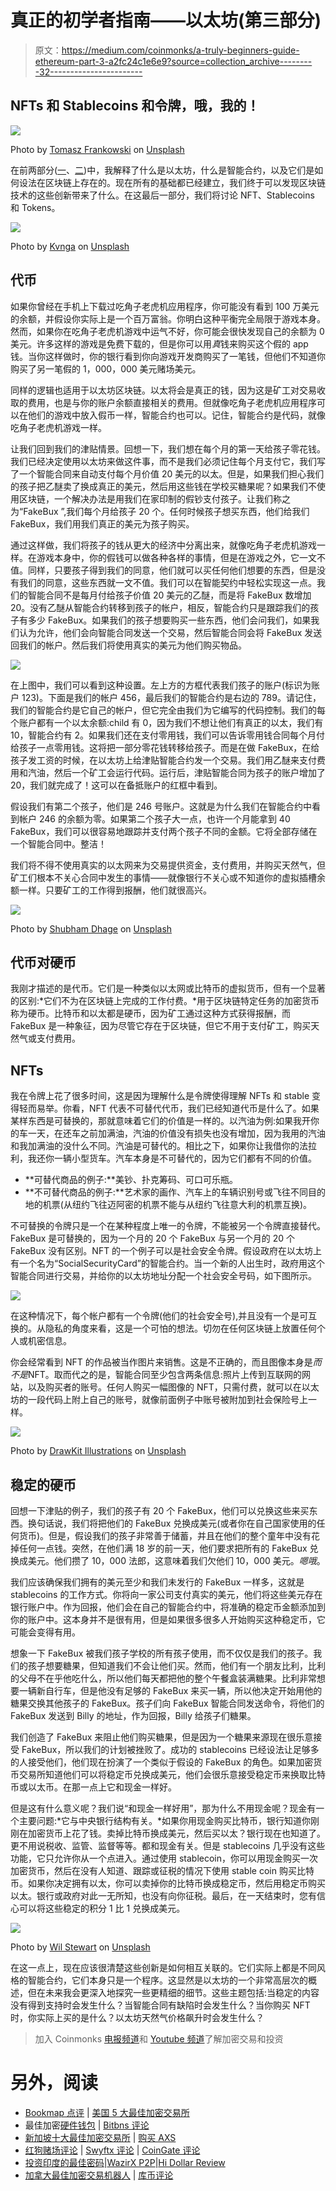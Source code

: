 # 真正的初学者指南——以太坊(第三部分)

> 原文：<https://medium.com/coinmonks/a-truly-beginners-guide-ethereum-part-3-a2fc24c1e6e9?source=collection_archive---------32----------------------->

## NFTs 和 Stablecoins 和令牌，哦，我的！

![](img/622f60776d715b0eb6746e0d1d6f423c.png)

Photo by [Tomasz Frankowski](https://unsplash.com/@sunlifter?utm_source=medium&utm_medium=referral) on [Unsplash](https://unsplash.com?utm_source=medium&utm_medium=referral)

在前两部分([一](/coinmonks/a-truly-beginners-guide-ethereum-part-1-bf2e246d7ae8)、[二](/coinmonks/a-truly-beginners-guide-ethereum-part-2-39aa1553ba0))中，我解释了什么是以太坊，什么是智能合约，以及它们是如何设法在区块链上存在的。现在所有的基础都已经建立，我们终于可以发现区块链技术的这些创新带来了什么。在这最后一部分，我们将讨论 NFT、Stablecoins 和 Tokens。

![](img/ecf8cbc38831f4943d3378534cdecef3.png)

Photo by [Kvnga](https://unsplash.com/@kvnga?utm_source=medium&utm_medium=referral) on [Unsplash](https://unsplash.com?utm_source=medium&utm_medium=referral)

## 代币

如果你曾经在手机上下载过吃角子老虎机应用程序，你可能没有看到 100 万美元的余额，并假设你实际上是一个百万富翁。你明白这种平衡完全局限于游戏本身。然而，如果你在吃角子老虎机游戏中运气不好，你可能会很快发现自己的余额为 0 美元。许多这样的游戏是免费下载的，但是你可以用*真*钱来购买这个假的 app 钱。当你这样做时，你的银行看到你向游戏开发商购买了一笔钱，但他们不知道你购买了另一笔假的 1，000，000 美元赌场美元。

同样的逻辑也适用于以太坊区块链。以太将会是真正的钱，因为这是矿工对交易收取的费用，也是与你的账户余额直接相关的费用。但就像吃角子老虎机应用程序可以在他们的游戏中放入假币一样，智能合约也可以。记住，智能合约是代码，就像吃角子老虎机游戏一样。

让我们回到我们的津贴情景。回想一下，我们想在每个月的第一天给孩子零花钱。我们已经决定使用以太坊来做这件事，而不是我们必须记住每个月支付它，我们写了一个智能合同来自动支付每个月价值 20 美元的以太。但是，如果我们担心我们的孩子把乙醚卖了换成真正的美元，然后用这些钱在学校买糖果呢？如果我们不使用区块链，一个解决办法是用我们在家印制的假钞支付孩子。让我们称之为“FakeBux ”,我们每个月给孩子 20 个。任何时候孩子想买东西，他们给我们 FakeBux，我们用我们真正的美元为孩子购买。

通过这样做，我们将孩子的钱从更大的经济中分离出来，就像吃角子老虎机游戏一样。在游戏本身中，你的假钱可以做各种各样的事情，但是在游戏之外，它一文不值。同样，只要孩子得到我们的同意，他们就可以买任何他们想要的东西，但是没有我们的同意，这些东西就一文不值。我们可以在智能契约中轻松实现这一点。我们的智能合同不是每月付给孩子价值 20 美元的乙醚，而是将 FakeBux 数增加 20。没有乙醚从智能合约转移到孩子的帐户，相反，智能合约只是跟踪我们的孩子有多少 FakeBux。如果我们的孩子想要购买一些东西，他们会问我们，如果我们认为允许，他们会向智能合同发送一个交易，然后智能合同会将 FakeBux 发送回我们的帐户。然后我们将使用真实的美元为他们购买物品。

![](img/f0bbeae034fd727fa42d26cb64a66a35.png)

在上图中，我们可以看到这种设置。左上方的方框代表我们孩子的账户(标识为账户 123)。下面是我们的帐户 456，最后我们的智能合约是右边的 789。请记住，我们的智能合约是它自己的帐户，但它完全由我们为它编写的代码控制。我们的每个账户都有一个以太余额:child 有 0，因为我们不想让他们有真正的以太，我们有 10，智能合约有 2。如果我们还在支付零用钱，我们可以告诉零用钱合同每个月付给孩子一点零用钱。这将把一部分零花钱转移给孩子。而是在做 FakeBux，在给孩子发工资的时候，在以太坊上给津贴智能合约发一个交易。我们用乙醚来支付费用和汽油，然后一个矿工会运行代码。运行后，津贴智能合同为孩子的账户增加了 20，我们就完成了！这可以在备抵账户的红框中看到。

假设我们有第二个孩子，他们是 246 号账户。这就是为什么我们在智能合约中看到帐户 246 的余额为零。如果第二个孩子大一点，也许一个月能拿到 40 FakeBux，我们可以很容易地跟踪并支付两个孩子不同的金额。它将全部存储在一个智能合同中。整洁！

我们将不得不使用真实的以太网来为交易提供资金，支付费用，并购买天然气，但矿工们根本不关心合同中发生的事情——就像银行不关心或不知道你的虚拟插槽余额一样。只要矿工的工作得到报酬，他们就很高兴。

![](img/3ba72d78faffe83e974c9944c4314d11.png)

Photo by [Shubham Dhage](https://unsplash.com/@theshubhamdhage?utm_source=medium&utm_medium=referral) on [Unsplash](https://unsplash.com?utm_source=medium&utm_medium=referral)

## 代币对硬币

我刚才描述的是代币。它们是一种类似以太网或比特币的虚拟货币，但有一个显著的区别:*它们不为在区块链上完成的工作付费。*用于区块链特定任务的加密货币称为硬币。比特币和以太都是硬币，因为矿工通过这种方式获得报酬，而 FakeBux 是一种象征，因为尽管它存在于区块链，但它不用于支付矿工，购买天然气或支付费用。

## NFTs

我在令牌上花了很多时间，这是因为理解什么是令牌使得理解 NFTs 和 stable 变得轻而易举。你看，NFT 代表不可替代代币，我们已经知道代币是什么了。如果某样东西是可替换的，那就意味着它们的价值是一样的。以汽油为例:如果我开你的车一天，在还车之前加满油，汽油的价值没有损失也没有增加，因为我用的汽油和我加满油的没什么不同。汽油是可替代的。相比之下，如果你让我借你的法拉利，我还你一辆小型货车。汽车本身是不可替代的，因为它们都有不同的价值。

*   **可替代商品的例子:**美钞、扑克筹码、可口可乐瓶。
*   **不可替代商品的例子:**艺术家的画作、汽车上的车辆识别号或飞往不同目的地的机票(从纽约飞往迈阿密的机票不能与从纽约飞往意大利的机票互换)。

不可替换的令牌只是一个在某种程度上唯一的令牌，不能被另一个令牌直接替代。FakeBux 是可替换的，因为一个月的 20 个 FakeBux 与另一个月的 20 个 FakeBux 没有区别。NFT 的一个例子可以是社会安全令牌。假设政府在以太坊上有一个名为“SocialSecurityCard”的智能合约。当一个新的人出生时，政府用这个智能合同进行交易，并给你的以太坊地址分配一个社会安全号码，如下图所示。

![](img/4f4d943d866b27d352d0ad9bed7352f2.png)

在这种情况下，每个帐户都有一个令牌(他们的社会安全号),并且没有一个是可互换的。从隐私的角度来看，这是一个可怕的想法。切勿在任何区块链上放置任何个人或机密信息。

你会经常看到 NFT 的作品被当作图片来销售。这是不正确的，而且图像本身是*而不是*NFT。取而代之的是，智能合同至少包含两条信息:照片上传到互联网的网站，以及购买者的账号。任何人购买一幅图像的 NFT，只需付费，就可以在以太坊的一段代码上附上自己的账号，就像前面例子中账号被附加到社会保险号上一样。

![](img/edb19e6ff7efb2b5eb569847156e6c1f.png)

Photo by [DrawKit Illustrations](https://unsplash.com/@drawkit?utm_source=medium&utm_medium=referral) on [Unsplash](https://unsplash.com?utm_source=medium&utm_medium=referral)

## 稳定的硬币

回想一下津贴的例子，我们的孩子有 20 个 FakeBux，他们可以兑换这些来买东西。换句话说，我们将把他们的 FakeBux 兑换成美元(或者你在自己国家使用的任何货币)。但是，假设我们的孩子非常善于储蓄，并且在他们的整个童年中没有花掉任何一点钱。突然，在他们满 18 岁的前一天，他们要求把所有的 FakeBux 兑换成美元。他们攒了 10，000 法郎，这意味着我们欠他们 10，000 美元。*嗯哦*。

我们应该确保我们拥有的美元至少和我们未发行的 FakeBux 一样多，这就是 stablecoins 的工作方式。你将向一家公司支付真实的美元，他们将这些美元存在银行账户中。作为回报，他们会在自己的智能合约中，将准确的稳定币金额添加到你的账户中。这本身并不是很有用，但是如果很多很多人开始购买这种稳定币，它可能会变得有用。

想象一下 FakeBux 被我们孩子学校的所有孩子使用，而不仅仅是我们的孩子。我们的孩子想要糖果，但知道我们不会让他们买。然而，他们有一个朋友比利，比利的父母不在乎他吃什么，所以他们每天都把他的整个午餐盒装满糖果。比利非常想要一辆新自行车，但是他没有足够的 FakeBux 来买一辆，所以他决定开始用他的糖果交换其他孩子的 FakeBux。孩子们向 FakeBux 智能合同发送命令，将他们的 FakeBux 发送到 Billy 的地址，作为回报，Billy 给孩子们糖果。

我们创造了 FakeBux 来阻止他们购买糖果，但是因为一个糖果来源现在很乐意接受 FakeBux，所以我们的计划被挫败了。成功的 stablecoins 已经设法让足够多的人接受他们，他们现在扮演了一个类似于假设的 FakeBux 的角色。如果加密货币交易所知道他们可以将稳定币兑换成美元，他们会很乐意接受稳定币来换取比特币或以太币。在那一点上它和现金一样好。

但是这有什么意义呢？我们说“和现金一样好用”，那为什么不用现金呢？现金有一个主要问题:*它与中央银行结构有关。*如果你用现金购买比特币，银行知道你刚刚在加密货币上花了钱。卖掉比特币换成美元，然后买以太？银行现在也知道了。更不用说税收、监管、监督等等。都和现金有关。但是 stablecoins 几乎没有这些功能，它只允许你从一个点进入。通过使用 stablecoin，你可以用现金购买一次加密货币，然后在没有人知道、跟踪或征税的情况下使用 stable coin 购买比特币。如果你决定拥有以太，你可以卖掉你的比特币换成稳定币，然后用稳定币购买以太。银行或政府对此一无所知，也没有向你征税。最后，在一天结束时，您有信心可以将这些稳定的积分 1 比 1 兑换成美元。

![](img/a962165a8289d84106dbd5130c518597.png)

Photo by [Wil Stewart](https://unsplash.com/@wilstewart3?utm_source=medium&utm_medium=referral) on [Unsplash](https://unsplash.com?utm_source=medium&utm_medium=referral)

在这一点上，现在应该很清楚这些创新是如何相互关联的。它们实际上都是不同风格的智能合约，它们本身只是一个程序。这显然是以太坊的一个非常高层次的概述，但在未来我会更深入地探究一些更精细的细节。这些主题包括:当稳定的内容没有得到支持时会发生什么？当智能合同有缺陷时会发生什么？当你购买 NFT 时，你实际上买的是什么？以太坊天然气价格飙升时会发生什么？

> 加入 Coinmonks [电报频道](https://t.me/coincodecap)和 [Youtube 频道](https://www.youtube.com/c/coinmonks/videos)了解加密交易和投资

# 另外，阅读

*   [Bookmap 点评](https://coincodecap.com/bookmap-review-2021-best-trading-software) | [美国 5 大最佳加密交易所](https://coincodecap.com/crypto-exchange-usa)
*   最佳加密[硬件钱包](/coinmonks/hardware-wallets-dfa1211730c6) | [Bitbns 评论](/coinmonks/bitbns-review-38256a07e161)
*   [新加坡十大最佳加密交易所](https://coincodecap.com/crypto-exchange-in-singapore) | [购买 AXS](https://coincodecap.com/buy-axs-token)
*   [红狗赌场评论](https://coincodecap.com/red-dog-casino-review) | [Swyftx 评论](https://coincodecap.com/swyftx-review) | [CoinGate 评论](https://coincodecap.com/coingate-review)
*   [投资印度的最佳密码](https://coincodecap.com/best-crypto-to-invest-in-india-in-2021)|[WazirX P2P](https://coincodecap.com/wazirx-p2p)|[Hi Dollar Review](https://coincodecap.com/hi-dollar-review)
*   [加拿大最佳加密交易机器人](https://coincodecap.com/5-best-crypto-trading-bots-in-canada) | [库币评论](https://coincodecap.com/kucoin-review)